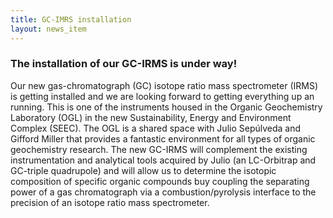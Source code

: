 ```yaml
---
title: GC-IMRS installation
layout: news_item
---
```


### The installation of our GC-IRMS is under way!

Our new gas-chromatograph (GC) isotope ratio mass spectrometer (IRMS) is getting installed and we are looking forward to getting everything up an running. This is one of the instruments housed in the Organic Geochemistry Laboratory (OGL) in the new Sustainability, Energy and Environment Complex (SEEC). The OGL is a shared space with Julio Sepúlveda and Gifford Miller that provides a fantastic environment for all types of organic geochemistry research. The new GC-IRMS will complement the existing instrumentation and analytical tools acquired by Julio (an LC-Orbitrap and GC-triple quadrupole) and will allow us to determine the isotopic composition of specific organic compounds buy coupling the separating power of a gas chromatograph via a combustion/pyrolysis interface to the precision of an isotope ratio mass spectrometer.
